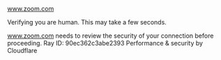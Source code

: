 www.zoom.com

Verifying you are human. This may take a few seconds.

www.zoom.com needs to review the security of your connection before proceeding.
Ray ID: 90ec362c3abe2393
Performance & security by Cloudflare